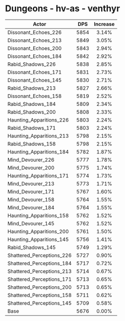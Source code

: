 # Dungeons - hv-as - venthyr
| Actor | DPS | Increase |
|---|:---:|:---:|
|Dissonant_Echoes_226|5854|3.14%|
|Dissonant_Echoes_213|5849|3.05%|
|Dissonant_Echoes_200|5843|2.94%|
|Dissonant_Echoes_184|5842|2.92%|
|Rabid_Shadows_226|5838|2.85%|
|Dissonant_Echoes_171|5831|2.73%|
|Dissonant_Echoes_145|5830|2.71%|
|Rabid_Shadows_213|5827|2.66%|
|Dissonant_Echoes_158|5819|2.52%|
|Rabid_Shadows_184|5809|2.34%|
|Rabid_Shadows_200|5808|2.33%|
|Haunting_Apparitions_226|5803|2.24%|
|Rabid_Shadows_171|5803|2.24%|
|Haunting_Apparitions_213|5798|2.15%|
|Rabid_Shadows_158|5798|2.15%|
|Haunting_Apparitions_184|5782|1.87%|
|Mind_Devourer_226|5777|1.78%|
|Mind_Devourer_200|5775|1.74%|
|Haunting_Apparitions_171|5774|1.73%|
|Mind_Devourer_213|5773|1.71%|
|Mind_Devourer_171|5767|1.60%|
|Mind_Devourer_158|5764|1.55%|
|Mind_Devourer_184|5764|1.55%|
|Haunting_Apparitions_158|5762|1.52%|
|Mind_Devourer_145|5762|1.52%|
|Haunting_Apparitions_200|5761|1.50%|
|Haunting_Apparitions_145|5756|1.41%|
|Rabid_Shadows_145|5749|1.29%|
|Shattered_Perceptions_226|5727|0.90%|
|Shattered_Perceptions_184|5717|0.72%|
|Shattered_Perceptions_213|5714|0.67%|
|Shattered_Perceptions_171|5713|0.65%|
|Shattered_Perceptions_200|5713|0.65%|
|Shattered_Perceptions_158|5711|0.62%|
|Shattered_Perceptions_145|5709|0.58%|
|Base|5676|0.00%|
